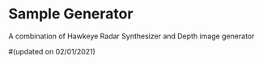 # Sample Generator

A combination of Hawkeye Radar Synthesizer and Depth image generator

#(updated on 02/01/2021)
 

